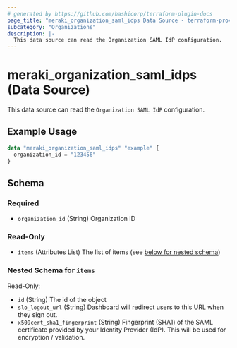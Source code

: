 ```yaml
---
# generated by https://github.com/hashicorp/terraform-plugin-docs
page_title: "meraki_organization_saml_idps Data Source - terraform-provider-meraki"
subcategory: "Organizations"
description: |-
  This data source can read the Organization SAML IdP configuration.
---
```


# meraki_organization_saml_idps (Data Source)

This data source can read the `Organization SAML IdP` configuration.

## Example Usage

```terraform
data "meraki_organization_saml_idps" "example" {
  organization_id = "123456"
}
```

<!-- schema generated by tfplugindocs -->
## Schema

### Required

- `organization_id` (String) Organization ID

### Read-Only

- `items` (Attributes List) The list of items (see [below for nested schema](#nestedatt--items))

<a id="nestedatt--items"></a>
### Nested Schema for `items`

Read-Only:

- `id` (String) The id of the object
- `slo_logout_url` (String) Dashboard will redirect users to this URL when they sign out.
- `x509cert_sha1_fingerprint` (String) Fingerprint (SHA1) of the SAML certificate provided by your Identity Provider (IdP). This will be used for encryption / validation.
